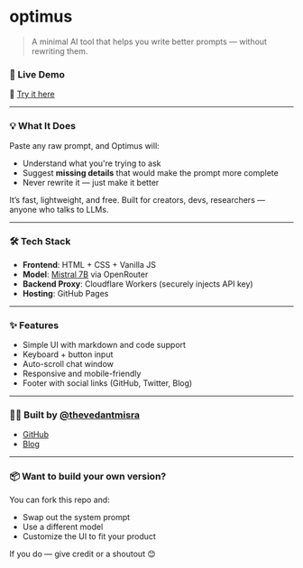 # optimus 

> A minimal AI tool that helps you write better prompts — without rewriting them.

### 🚀 Live Demo

🔗 [Try it here](https://docvm1.github.io/optimus)

---

### 💡 What It Does

Paste any raw prompt, and Optimus will:

* Understand what you're trying to ask
* Suggest **missing details** that would make the prompt more complete
* Never rewrite it — just make it better

It’s fast, lightweight, and free. Built for creators, devs, researchers — anyone who talks to LLMs.

---

### 🛠️ Tech Stack

* **Frontend**: HTML + CSS + Vanilla JS
* **Model**: [Mistral 7B](https://openrouter.ai/models/mistral) via OpenRouter
* **Backend Proxy**: Cloudflare Workers (securely injects API key)
* **Hosting**: GitHub Pages

---

### ✨ Features

* Simple UI with markdown and code support
* Keyboard + button input
* Auto-scroll chat window
* Responsive and mobile-friendly
* Footer with social links (GitHub, Twitter, Blog)

---

### 🧑‍💻 Built by [@thevedantmisra](https://x.com/thevedantmisra)

* [GitHub](https://github.com/DocVM1)
* [Blog](https://vedantmisra.substack.com)

---

### 📦 Want to build your own version?

You can fork this repo and:

* Swap out the system prompt
* Use a different model
* Customize the UI to fit your product

If you do — give credit or a shoutout 😊

